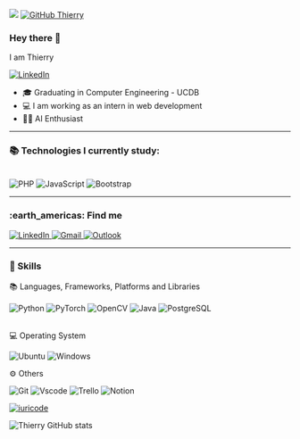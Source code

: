 ![](https://komarev.com/ghpvc/?username=Thierryvinicius&color=006bed)
[![GitHub Thierry]( https://img.shields.io/github/followers/VanessaSwerts?label=follow&style=social)](https://github.com/Thierryvinicius)


### Hey there 👋
I am Thierry

<a href="https://www.linkedin.com/in/thierry-vinicius/" target="_blank">
    <img alt="LinkedIn" src="https://img.shields.io/badge/LinkedIn-0077B5?style=for-the-badge&logo=linkedin&logoColor=white" />
</a>

- 🎓 Graduating in Computer Engineering - UCDB
- 💻 I am working as an intern in web development
- 👨‍💻 AI Enthusiast
  
---
<h3> 📚 Technologies I currently study:</h3> 

<div style="display: inline_block"><br/>
    <img align="center" alt="PHP" src="https://img.shields.io/badge/php-%23777BB4.svg?style=for-the-badge&logo=php&logoColor=white" />
    <img align="center" alt="JavaScript" src="https://img.shields.io/badge/javascript-%23F7DF1C.svg?style=for-the-badge&logo=javascript&logoColor=black" />
    <img align="center" alt="Bootstrap" src="https://img.shields.io/badge/Bootstrap-%23563D7C.svg?style=for-the-badge&logo=bootstrap&logoColor=white" />
</div>

--- 
<h3> :earth_americas: Find me </h3>
<a href="https://www.linkedin.com/in/thierry-vinicius/" target="_blank">
    <img alt="LinkedIn" src="https://img.shields.io/badge/LinkedIn-0077B5?style=for-the-badge&logo=linkedin&logoColor=white" />
</a>
<a href="mailto:thierryv3011@gmail.com">
    <img alt="Gmail" src="https://img.shields.io/badge/Gmail-333333?style=for-the-badge&logo=gmail&logoColor=red" />
</a>
<a href="mailto:thierry.vinicius@outlook.com">
    <img alt="Outlook" src="https://img.shields.io/badge/Outlook-0078D4?style=for-the-badge&logo=microsoft-outlook&logoColor=white" />
</a>

---

<h3>🚀 Skills  </h3>

📚 Languages, Frameworks, Platforms and Libraries
<div style="display: inline_block">
    <img align="center" alt="Python" src="https://img.shields.io/badge/python-%2336D7B7.svg?style=for-the-badge&logo=python&logoColor=white" />
    <img align="center" alt="PyTorch" src="https://img.shields.io/badge/PyTorch-%23EE4C2C.svg?style=for-the-badge&logo=pytorch&logoColor=white" />
    <img align="center" alt="OpenCV" src="https://img.shields.io/badge/OpenCV-%2300398D.svg?style=for-the-badge&logo=opencv&logoColor=white" />
    <img align="center" alt="Java" src="https://img.shields.io/badge/Java-%23F80000.svg?style=for-the-badge&logo=java&logoColor=white" />
    <img align="center" alt="PostgreSQL" src="https://img.shields.io/badge/PostgreSQL-%23316192.svg?style=for-the-badge&logo=postgresql&logoColor=white" />
</div>
<br>

💻 Operating System

![Ubuntu](https://img.shields.io/badge/Ubuntu-35495E?style=for-the-badge&logo=ubuntu&logoColor=2CA5E0)
![Windows](https://img.shields.io/badge/Windows-000?style=for-the-badge&logo=windows&logoColor=2CA5E0)

⚙️ Others

![Git](https://img.shields.io/badge/GIT-E44C30?style=for-the-badge&logo=git&logoColor=white)
![Vscode](https://img.shields.io/badge/Vscode-007ACC?style=for-the-badge&logo=visual-studio-code&logoColor=white)
![Trello](https://img.shields.io/badge/Trello-0052CC?style=for-the-badge&logo=trello&logoColor=white)
![Notion](https://img.shields.io/badge/Notion-000000?style=for-the-badge&logo=notion&logoColor=white)


[![iuricode](https://github-readme-stats.vercel.app/api/top-langs/?username=Thierryvinicius&hide=html&layout=compact&theme=dark)](https://github.com/thierryvinicius/)

![Thierry GitHub stats](https://github-readme-stats.vercel.app/api?username=thierryVinicius&show_icons=true&theme=dark)





